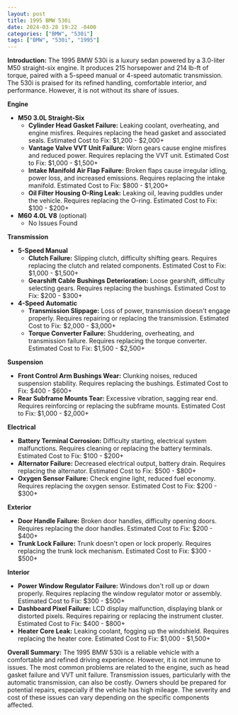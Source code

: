 ```yaml
---
layout: post
title: 1995 BMW 530i
date: 2024-03-28 19:22 -0400
categories: ["BMW", "530i"]
tags: ["BMW", "530i", "1995"]
---
```

**Introduction:**
The 1995 BMW 530i is a luxury sedan powered by a 3.0-liter M50 straight-six engine. It produces 215 horsepower and 214 lb-ft of torque, paired with a 5-speed manual or 4-speed automatic transmission. The 530i is praised for its refined handling, comfortable interior, and performance. However, it is not without its share of issues.

**Engine**
* **M50 3.0L Straight-Six**
    * **Cylinder Head Gasket Failure:** Leaking coolant, overheating, and engine misfires. Requires replacing the head gasket and associated seals. Estimated Cost to Fix: $1,200 - $2,000+
    * **Vantage Valve VVT Unit Failure:** Worn gears cause engine misfires and reduced power. Requires replacing the VVT unit. Estimated Cost to Fix: $1,000 - $1,500+
    * **Intake Manifold Air Flap Failure:** Broken flaps cause irregular idling, power loss, and increased emissions. Requires replacing the intake manifold. Estimated Cost to Fix: $800 - $1,200+
    * **Oil Filter Housing O-Ring Leak:** Leaking oil, leaving puddles under the vehicle. Requires replacing the O-ring. Estimated Cost to Fix: $100 - $200+
* **M60 4.0L V8** (optional)
    * No Issues Found

**Transmission**
* **5-Speed Manual**
    * **Clutch Failure:** Slipping clutch, difficulty shifting gears. Requires replacing the clutch and related components. Estimated Cost to Fix: $1,000 - $1,500+
    * **Gearshift Cable Bushings Deterioration:** Loose gearshift, difficulty selecting gears. Requires replacing the bushings. Estimated Cost to Fix: $200 - $300+
* **4-Speed Automatic**
    * **Transmission Slippage:** Loss of power, transmission doesn't engage properly. Requires repairing or replacing the transmission. Estimated Cost to Fix: $2,000 - $3,000+
    * **Torque Converter Failure:** Shuddering, overheating, and transmission failure. Requires replacing the torque converter. Estimated Cost to Fix: $1,500 - $2,500+

**Suspension**
* **Front Control Arm Bushings Wear:** Clunking noises, reduced suspension stability. Requires replacing the bushings. Estimated Cost to Fix: $400 - $600+
* **Rear Subframe Mounts Tear:** Excessive vibration, sagging rear end. Requires reinforcing or replacing the subframe mounts. Estimated Cost to Fix: $1,000 - $2,000+

**Electrical**
* **Battery Terminal Corrosion:** Difficulty starting, electrical system malfunctions. Requires cleaning or replacing the battery terminals. Estimated Cost to Fix: $100 - $200+
* **Alternator Failure:** Decreased electrical output, battery drain. Requires replacing the alternator. Estimated Cost to Fix: $500 - $800+
* **Oxygen Sensor Failure:** Check engine light, reduced fuel economy. Requires replacing the oxygen sensor. Estimated Cost to Fix: $200 - $300+

**Exterior**
* **Door Handle Failure:** Broken door handles, difficulty opening doors. Requires replacing the door handles. Estimated Cost to Fix: $200 - $400+
* **Trunk Lock Failure:** Trunk doesn't open or lock properly. Requires replacing the trunk lock mechanism. Estimated Cost to Fix: $300 - $500+

**Interior**
* **Power Window Regulator Failure:** Windows don't roll up or down properly. Requires replacing the window regulator motor or assembly. Estimated Cost to Fix: $300 - $500+
* **Dashboard Pixel Failure:** LCD display malfunction, displaying blank or distorted pixels. Requires repairing or replacing the instrument cluster. Estimated Cost to Fix: $400 - $800+
* **Heater Core Leak:** Leaking coolant, fogging up the windshield. Requires replacing the heater core. Estimated Cost to Fix: $1,000 - $1,500+

**Overall Summary:**
The 1995 BMW 530i is a reliable vehicle with a comfortable and refined driving experience. However, it is not immune to issues. The most common problems are related to the engine, such as head gasket failure and VVT unit failure. Transmission issues, particularly with the automatic transmission, can also be costly. Owners should be prepared for potential repairs, especially if the vehicle has high mileage. The severity and cost of these issues can vary depending on the specific components affected.
